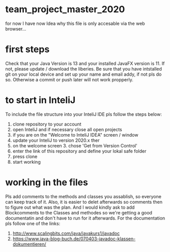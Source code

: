 # team_project_master_2020
for now I have now Idea why this file is only accesable via the web browser... 

# first steps
Check that your Java Version is 13 and your installed JavaFX version is 11.
If not, please update / download the liberies.
Be sure that you have intstalled git on your local device and set up your name and email addy,
if not pls do so. Otherwise a commit or push later will not work propperly. 


# to start in InteliJ
To include the file structure into your InteliJ IDE pls follow the steps below: 
1. clone repository to your account
2. open InteliJ and if necessary close all open projects 
3. if you are on the "Welcome to InteliJ IDEA" screen / window 
4. update your InteliJ to version 2020.x ther
5. on the welcome screen 3. chose 'Get from Version Control'
6. enter the link of this repository and define your lokal safe folder
7. press clone 
8. start working

# working in the files
Pls add comments to the methods and classes you assablish, so everyone can keep track of it. 
Also, it is easier to delet afterwards so comments then to figure out what was the plan.
And I would kindly ask to add Blockcomments to the Classes and methodes so we're getting a good documentatin and don't have to run for it afterwards.
For the documentation pls follow one of the links: 
1. http://www.scalingbits.com/java/javakurs1/javadoc
2. https://www.java-blog-buch.de/070403-javadoc-klassen-dokumentieren/
